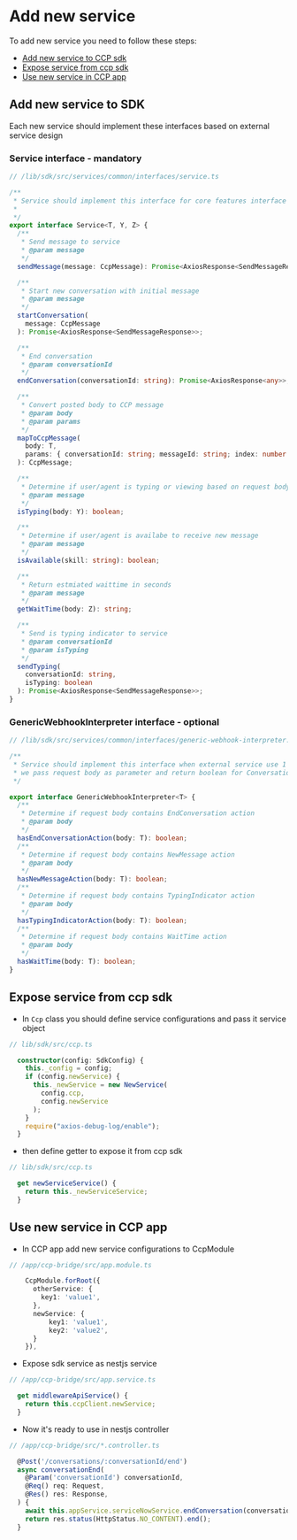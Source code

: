 # Add new service

To add new service you need to follow these steps:

* [Add new service to CCP sdk](#add-new-service-to-sdk)
* [Expose service from ccp sdk](#expose-service-from-ccp-sdk)
* [Use new service in CCP app](#use-new-service-in-ccp-app)


## Add new service to SDK 

Each new service should implement these interfaces based on external service design

### Service interface - mandatory
```ts
// /lib/sdk/src/services/common/interfaces/service.ts

/**
 * Service should implement this interface for core features interface
 *
 */
export interface Service<T, Y, Z> {
  /**
   * Send message to service
   * @param message
   */
  sendMessage(message: CcpMessage): Promise<AxiosResponse<SendMessageResponse>>;

  /**
   * Start new conversation with initial message
   * @param message
   */
  startConversation(
    message: CcpMessage
  ): Promise<AxiosResponse<SendMessageResponse>>;

  /**
   * End conversation
   * @param conversationId
   */
  endConversation(conversationId: string): Promise<AxiosResponse<any>>;

  /**
   * Convert posted body to CCP message
   * @param body
   * @param params
   */
  mapToCcpMessage(
    body: T,
    params: { conversationId: string; messageId: string; index: number }
  ): CcpMessage;

  /**
   * Determine if user/agent is typing or viewing based on request body
   * @param message
   */
  isTyping(body: Y): boolean;

  /**
   * Determine if user/agent is availabe to receive new message
   * @param message
   */
  isAvailable(skill: string): boolean;

  /**
   * Return estmiated waittime in seconds
   * @param message
   */
  getWaitTime(body: Z): string;

  /**
   * Send is typing indicator to service
   * @param conversationId
   * @param isTyping
   */
  sendTyping(
    conversationId: string,
    isTyping: boolean
  ): Promise<AxiosResponse<SendMessageResponse>>;
}
```

### GenericWebhookInterpreter interface - optional

```ts
// /lib/sdk/src/services/common/interfaces/generic-webhook-interpreter.ts

/**
 * Service should implement this interface when external service use 1 endpoint for all webhooks
 * we pass request body as parameter and return boolean for ConversationEnd, NewMessage, TypingIndicator, WaitTime
 */

export interface GenericWebhookInterpreter<T> {
  /**
   * Determine if request body contains EndConversation action
   * @param body
   */
  hasEndConversationAction(body: T): boolean;
  /**
   * Determine if request body contains NewMessage action
   * @param body
   */
  hasNewMessageAction(body: T): boolean;
  /**
   * Determine if request body contains TypingIndicator action
   * @param body
   */
  hasTypingIndicatorAction(body: T): boolean;
  /**
   * Determine if request body contains WaitTime action
   * @param body
   */
  hasWaitTime(body: T): boolean;
}
```

## Expose service from ccp sdk

* In `Ccp` class you should define service configurations and pass it service object

```ts
// lib/sdk/src/ccp.ts

  constructor(config: SdkConfig) {
    this._config = config;
    if (config.newService) {
      this._newService = new NewService(
        config.ccp,
        config.newService
      );
    }
    require("axios-debug-log/enable");
  }
```

* then define getter to expose it from ccp sdk

```ts
// lib/sdk/src/ccp.ts

  get newServiceService() {
    return this._newServiceService;
  }
```

## Use new service in CCP app

- In CCP app add new service configurations to CcpModule

```ts
// /app/ccp-bridge/src/app.module.ts

    CcpModule.forRoot({
      otherService: {
        key1: 'value1',
      },
      newService: {
          key1: 'value1',
          key2: 'value2',
      }
    }),
```

- Expose sdk service as nestjs service

```ts
// /app/ccp-bridge/src/app.service.ts

  get middlewareApiService() {
    return this.ccpClient.newService;
  }
```

- Now it's ready to use in nestjs controller

```ts
// /app/ccp-bridge/src/*.controller.ts

  @Post('/conversations/:conversationId/end')
  async conversationEnd(
    @Param('conversationId') conversationId,
    @Req() req: Request,
    @Res() res: Response,
  ) {
    await this.appService.serviceNowService.endConversation(conversationId);
    return res.status(HttpStatus.NO_CONTENT).end();
  }
```